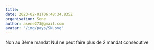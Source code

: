 ```yaml
---
title: 
date: 2023-02-01T06:48:34.835Z
organisation: Sene
author: asene273@gmail.com 
avatar: "/img/pays/SN.svg"
---
```


Non au 3ème mandat 
Nul ne peut faire plus de 2 mandat consécutive 